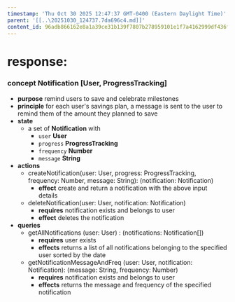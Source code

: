 ```yaml
---
timestamp: 'Thu Oct 30 2025 12:47:37 GMT-0400 (Eastern Daylight Time)'
parent: '[[..\20251030_124737.7da696c4.md]]'
content_id: 96adb866162e8a1a39ce31b139f7807b278959101e1f7a4162999df436f028c6
---
```


# response:

### concept Notification \[User, ProgressTracking]

* **purpose** remind users to save and celebrate milestones
* **principle** for each user's savings plan, a message is sent to the user to remind them of the amount they planned to save
* **state**
  * a set of **Notification** with
    * `user` **User**
    * `progress` **ProgressTracking**
    * `frequency` **Number**
    * `message` **String**
* **actions**
  * createNotification(user: User, progress: ProgressTracking, frequency: Number, message: String): (notification: Notification)
    * **effect** create and return a notification with the above input details
  * deleteNotification(user: User, notification: Notification)
    * **requires** notification exists and belongs to user
    * **effect** deletes the notification
* **queries**
  * getAllNotifications (user: User) : (notifications: Notification\[])
    * **requires** user exists
    * **effects** returns a list of all notifications belonging to the specified user sorted by the date
  * getNotificationMessageAndFreq (user: User, notification: Notification): (message: String, frequency: Number)
    * **requires** notification exists and belongs to user
    * **effects** returns the message and frequency of the specified notification
